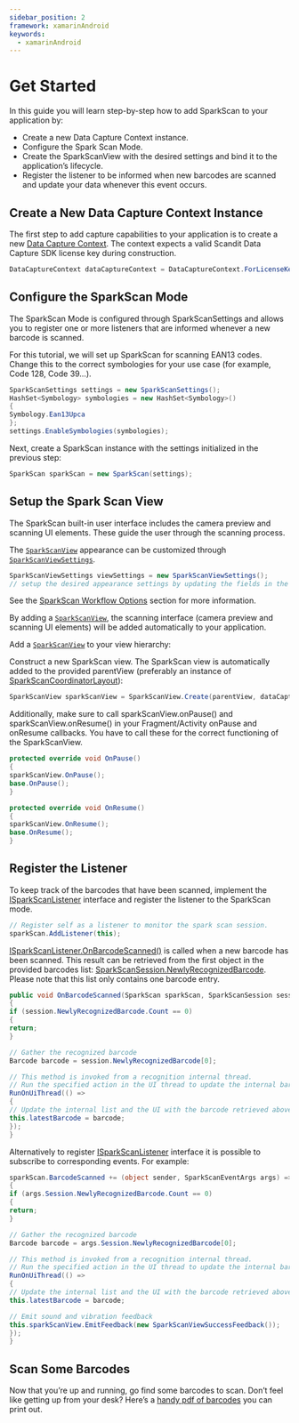 ```yaml
---
sidebar_position: 2
framework: xamarinAndroid
keywords:
  - xamarinAndroid
---
```


# Get Started

In this guide you will learn step-by-step how to add SparkScan to your application by:

- Create a new Data Capture Context instance.
- Configure the Spark Scan Mode.
- Create the SparkScanView with the desired settings and bind it to the application’s lifecycle.
- Register the listener to be informed when new barcodes are scanned and update your data whenever this event occurs.

## Create a New Data Capture Context Instance

The first step to add capture capabilities to your application is to create a new [Data Capture Context](https://docs.scandit.com/data-capture-sdk/xamarin.android/core/api/data-capture-context.html#class-scandit.datacapture.core.DataCaptureContext). The context expects a valid Scandit Data Capture SDK license key during construction.

```csharp
DataCaptureContext dataCaptureContext = DataCaptureContext.ForLicenseKey("-- ENTER YOUR SCANDIT LICENSE KEY HERE--");
```

## Configure the SparkScan Mode

The SparkScan Mode is configured through SparkScanSettings and allows you to register one or more listeners that are informed whenever a new barcode is scanned.

For this tutorial, we will set up SparkScan for scanning EAN13 codes. Change this to the correct symbologies for your use case (for example, Code 128, Code 39…).

```csharp
SparkScanSettings settings = new SparkScanSettings();
HashSet<Symbology> symbologies = new HashSet<Symbology>()
{
Symbology.Ean13Upca
};
settings.EnableSymbologies(symbologies);
```

Next, create a SparkScan instance with the settings initialized in the previous step:

```csharp
SparkScan sparkScan = new SparkScan(settings);
```

## Setup the Spark Scan View

The SparkScan built-in user interface includes the camera preview and scanning UI elements. These guide the user through the scanning process.

The [`SparkScanView`](https://docs.scandit.com/data-capture-sdk/xamarin.android/barcode-capture/api/ui/spark-scan-view.html) appearance can be customized through [`SparkScanViewSettings`](https://docs.scandit.com/data-capture-sdk/xamarin.android/barcode-capture/api/ui/spark-scan-view-settings.html).

```csharp
SparkScanViewSettings viewSettings = new SparkScanViewSettings();
// setup the desired appearance settings by updating the fields in the object above
```

See the [SparkScan Workflow Options](./intro.md#workflow-options) section for more information.

By adding a [`SparkScanView`](https://docs.scandit.com/data-capture-sdk/xamarin.android/barcode-capture/api/ui/spark-scan-view.html), the scanning interface (camera preview and scanning UI elements) will be added automatically to your application.

Add a [`SparkScanView`](https://docs.scandit.com/data-capture-sdk/xamarin.android/barcode-capture/api/ui/spark-scan-view.html) to your view hierarchy:

Construct a new SparkScan view. The SparkScan view is automatically added to the provided parentView (preferably an instance of [SparkScanCoordinatorLayout](https://docs.scandit.com/data-capture-sdk/xamarin.android/barcode-capture/api/ui/spark-scan-view.html#class-scandit.datacapture.barcode.spark.ui.SparkScanCoordinatorLayout)):

```csharp
SparkScanView sparkScanView = SparkScanView.Create(parentView, dataCaptureContext, sparkScan, viewSettings);
```

Additionally, make sure to call sparkScanView.onPause() and sparkScanView.onResume() in your Fragment/Activity onPause and onResume callbacks. You have to call these for the correct functioning of the SparkScanView.

```csharp
protected override void OnPause()
{
sparkScanView.OnPause();
base.OnPause();
}

protected override void OnResume()
{
sparkScanView.OnResume();
base.OnResume();
}
```

## Register the Listener

To keep track of the barcodes that have been scanned, implement the [ISparkScanListener](https://docs.scandit.com/data-capture-sdk/xamarin.android/barcode-capture/api/spark-scan-listener.html#interface-scandit.datacapture.barcode.spark.ISparkScanListener) interface and register the listener to the SparkScan mode.

```csharp
// Register self as a listener to monitor the spark scan session.
sparkScan.AddListener(this);
```

[ISparkScanListener.OnBarcodeScanned()](https://docs.scandit.com/data-capture-sdk/xamarin.android/barcode-capture/api/spark-scan-listener.html#method-scandit.datacapture.barcode.spark.ISparkScanListener.OnBarcodeScanned) is called when a new barcode has been scanned. This result can be retrieved from the first object in the provided barcodes list: [SparkScanSession.NewlyRecognizedBarcode](https://docs.scandit.com/data-capture-sdk/xamarin.android/barcode-capture/api/spark-scan-session.html#property-scandit.datacapture.barcode.spark.SparkScanSession.NewlyRecognizedBarcode). Please note that this list only contains one barcode entry.

```csharp
public void OnBarcodeScanned(SparkScan sparkScan, SparkScanSession session, IFrameData? data)
{
if (session.NewlyRecognizedBarcode.Count == 0)
{
return;
}

// Gather the recognized barcode
Barcode barcode = session.NewlyRecognizedBarcode[0];

// This method is invoked from a recognition internal thread.
// Run the specified action in the UI thread to update the internal barcode list.
RunOnUiThread(() =>
{
// Update the internal list and the UI with the barcode retrieved above
this.latestBarcode = barcode;
});
}
```

Alternatively to register [ISparkScanListener](https://docs.scandit.com/data-capture-sdk/xamarin.android/barcode-capture/api/spark-scan-listener.html#interface-scandit.datacapture.barcode.spark.ISparkScanListener) interface it is possible to subscribe to corresponding events. For example:

```csharp
sparkScan.BarcodeScanned += (object sender, SparkScanEventArgs args) =>
{
if (args.Session.NewlyRecognizedBarcode.Count == 0)
{
return;
}

// Gather the recognized barcode
Barcode barcode = args.Session.NewlyRecognizedBarcode[0];

// This method is invoked from a recognition internal thread.
// Run the specified action in the UI thread to update the internal barcode list.
RunOnUiThread(() =>
{
// Update the internal list and the UI with the barcode retrieved above
this.latestBarcode = barcode;

// Emit sound and vibration feedback
this.sparkScanView.EmitFeedback(new SparkScanViewSuccessFeedback());
});
}
```

## Scan Some Barcodes

Now that you’re up and running, go find some barcodes to scan. Don’t feel like getting up from your desk? Here’s a [handy pdf of barcodes](https://github.com/Scandit/.github/blob/main/images/PrintTheseBarcodes.pdf)
you can print out.
